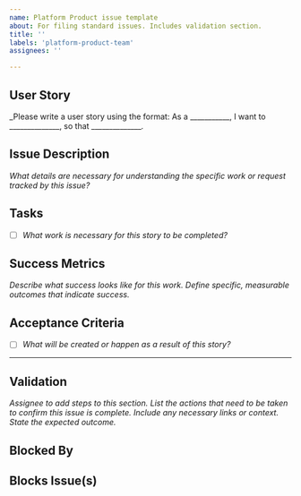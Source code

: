 ```yaml
---
name: Platform Product issue template
about: For filing standard issues. Includes validation section.
title: ''
labels: 'platform-product-team'
assignees: ''

---
```


## User Story
_Please write a user story using the format: As a ___________, I want to ______________, so that _______________._

## Issue Description
_What details are necessary for understanding the specific work or request tracked by this issue?_

## Tasks
- [ ] _What work is necessary for this story to be completed?_

## Success Metrics
_Describe what success looks like for this work. Define specific, measurable outcomes that indicate success._

## Acceptance Criteria
- [ ] _What will be created or happen as a result of this story?_
---

## Validation
_Assignee to add steps to this section. List the actions that need to be taken to confirm this issue is complete. Include any necessary links or context. State the expected outcome._


## Blocked By

## Blocks Issue(s)
